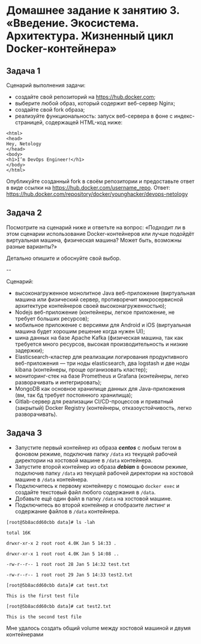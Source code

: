 # Домашнее задание к занятию 3. «Введение. Экосистема. Архитектура. Жизненный цикл Docker-контейнера»

## Задача 1

Сценарий выполнения задачи:

- создайте свой репозиторий на https://hub.docker.com;
- выберите любой образ, который содержит веб-сервер Nginx;
- создайте свой fork образа;
- реализуйте функциональность:
запуск веб-сервера в фоне с индекс-страницей, содержащей HTML-код ниже:
```
<html>
<head>
Hey, Netology
</head>
<body>
<h1>I’m DevOps Engineer!</h1>
</body>
</html>
```

Опубликуйте созданный fork в своём репозитории и предоставьте ответ в виде ссылки на https://hub.docker.com/username_repo.
Ответ: https://hub.docker.com/repository/docker/younghacker/devops-netology 

## Задача 2

Посмотрите на сценарий ниже и ответьте на вопрос:
«Подходит ли в этом сценарии использование Docker-контейнеров или лучше подойдёт виртуальная машина, физическая машина? Может быть, возможны разные варианты?»

Детально опишите и обоснуйте свой выбор.

--

Сценарий:

- высоконагруженное монолитное Java веб-приложение (виртуальная машина или физический сервер, противоречит микросервисной архитектуре контейнеров своей высоконагруженностью);
- Nodejs веб-приложение (контейнеры, легкое приложение, не требует больших ресурсов);
- мобильное приложение c версиями для Android и iOS (виртуальная машина будет хорошим решение когда нужен UI);
- шина данных на базе Apache Kafka (физическая машина, так как требуется много ресурсов, высокая производительность и низкие задержки);
- Elasticsearch-кластер для реализации логирования продуктивного веб-приложения — три ноды elasticsearch, два logstash и две ноды kibana (контейнеры, проще организовать кластер);
- мониторинг-стек на базе Prometheus и Grafana (контейнеры, легко разворачивать и интегрировать);
- MongoDB как основное хранилище данных для Java-приложения (вм, так бд требует постоянного хранилища);
- Gitlab-сервер для реализации CI/CD-процессов и приватный (закрытый) Docker Registry (контейнеры, отказоустойчивость, легко разворачивать).

## Задача 3

- Запустите первый контейнер из образа ***centos*** c любым тегом в фоновом режиме, подключив папку ```/data``` из текущей рабочей директории на хостовой машине в ```/data``` контейнера.
- Запустите второй контейнер из образа ***debian*** в фоновом режиме, подключив папку ```/data``` из текущей рабочей директории на хостовой машине в ```/data``` контейнера.
- Подключитесь к первому контейнеру с помощью ```docker exec``` и создайте текстовый файл любого содержания в ```/data```.
- Добавьте ещё один файл в папку ```/data``` на хостовой машине.
- Подключитесь во второй контейнер и отобразите листинг и содержание файлов в ```/data``` контейнера.

```
[root@5b8acdd60cbb data]# ls -lah

total 16K

drwxr-xr-x 2 root root 4.0K Jan 5 14:33 .

drwxr-xr-x 1 root root 4.0K Jan 5 14:08 ..

-rw-r--r-- 1 root root 28 Jan 5 14:32 test.txt

-rw-r--r-- 1 root root 29 Jan 5 14:33 test2.txt

[root@5b8acdd60cbb data]# cat test.txt

This is the first test file

[root@5b8acdd60cbb data]# cat test2.txt

This is the second test file
```

Мне удалось создать общий volume между хостовой машиной и двумя контейнерами
